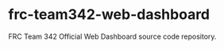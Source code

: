 frc-team342-web-dashboard
=========================

FRC Team 342 Official Web Dashboard source code repository.
